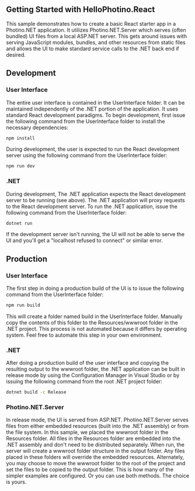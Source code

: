 ## Getting Started with HelloPhotino.React
This sample demonstrates how to create a basic React starter app in a Photino.NET application. It utilizes Photino.NET.Server which serves (often bundled) UI files from a local ASP.NET server. This gets around issues with serving JavaScript modules, bundles, and other resources from static files and allows the UI to make standard service calls to the .NET back end if desired.

## Development
### User Interface
The entire user interface is contained in the UserInterface folder. It can be maintained independently of the .NET portion of the application. It uses standard React development paradigms. To begin development, first issue the following command from the UserInterface folder to install the necessary dependencies:
```bash
npm install
```

During development, the user is expected to run the React development server using the following command from the UserInterface folder:
```bash
npm run dev
``` 

### .NET
During development, The .NET application expects the React development server to be running (see above). The .NET application will proxy requests to the React development server. To run the .NET application, issue the following command from the UserInterface folder:
```bash
dotnet run
```
If the development server isn't running, the UI will not be able to serve the UI and you'll get a "localhost refused to connect" or similar error.

## Production
### User Interface
The first step in doing a production build of the UI is to issue the following command from the UserInterface folder:
```bash
npm run build
```
This will create a folder named build in the UserInterface folder. Manually copy the contents of this folder to the Resources/wwwroot folder in the .NET project. This process is not automated because it differs by operating system. Feel free to automate this step in your own environment.

### .NET
After doing a production build of the user interface and copying the resulting output to the wwwroot folder, the .NET application can be built in release mode by using the Configuration Manager in Visual Studio or by issuing the following command from the root .NET project folder:
```bash
dotnet build -c Release
```

### Photino.NET.Server
In release mode, the UI is served from ASP.NET. Photino.NET.Server serves files from either embedded resources (built into the .NET assembly) or from the file system. In this sample, we placed the wwwroot folder in the Resources folder. All files in the Resources folder are embedded into the .NET assembly and don't need to be distributed separately. When run, the server will create a wwwroot folder structure in the output folder. Any files placed in these folders will override the embedded resources. Alternately, you may choose to move the wwwroot folder to the root of the project and set the files to be copied to the output folder. This is how many of the simpler examples are configured. Or you can use both methods. The choice is yours.